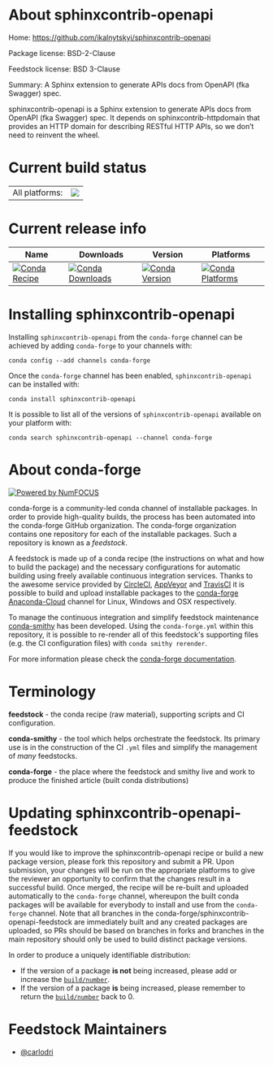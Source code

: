 About sphinxcontrib-openapi
===========================

Home: https://github.com/ikalnytskyi/sphinxcontrib-openapi

Package license: BSD-2-Clause

Feedstock license: BSD 3-Clause

Summary: A Sphinx extension to generate APIs docs from OpenAPI (fka Swagger) spec.

sphinxcontrib-openapi is a Sphinx extension to generate APIs docs from
OpenAPI (fka Swagger) spec. It depends on sphinxcontrib-httpdomain that
provides an HTTP domain for describing RESTful HTTP APIs, so we don’t need
to reinvent the wheel.


Current build status
====================


<table><tr><td>All platforms:</td>
    <td>
      <a href="https://dev.azure.com/conda-forge/feedstock-builds/_build/latest?definitionId=3571&branchName=master">
        <img src="https://dev.azure.com/conda-forge/feedstock-builds/_apis/build/status/sphinxcontrib-openapi-feedstock?branchName=master">
      </a>
    </td>
  </tr>
</table>

Current release info
====================

| Name | Downloads | Version | Platforms |
| --- | --- | --- | --- |
| [![Conda Recipe](https://img.shields.io/badge/recipe-sphinxcontrib--openapi-green.svg)](https://anaconda.org/conda-forge/sphinxcontrib-openapi) | [![Conda Downloads](https://img.shields.io/conda/dn/conda-forge/sphinxcontrib-openapi.svg)](https://anaconda.org/conda-forge/sphinxcontrib-openapi) | [![Conda Version](https://img.shields.io/conda/vn/conda-forge/sphinxcontrib-openapi.svg)](https://anaconda.org/conda-forge/sphinxcontrib-openapi) | [![Conda Platforms](https://img.shields.io/conda/pn/conda-forge/sphinxcontrib-openapi.svg)](https://anaconda.org/conda-forge/sphinxcontrib-openapi) |

Installing sphinxcontrib-openapi
================================

Installing `sphinxcontrib-openapi` from the `conda-forge` channel can be achieved by adding `conda-forge` to your channels with:

```
conda config --add channels conda-forge
```

Once the `conda-forge` channel has been enabled, `sphinxcontrib-openapi` can be installed with:

```
conda install sphinxcontrib-openapi
```

It is possible to list all of the versions of `sphinxcontrib-openapi` available on your platform with:

```
conda search sphinxcontrib-openapi --channel conda-forge
```


About conda-forge
=================

[![Powered by NumFOCUS](https://img.shields.io/badge/powered%20by-NumFOCUS-orange.svg?style=flat&colorA=E1523D&colorB=007D8A)](http://numfocus.org)

conda-forge is a community-led conda channel of installable packages.
In order to provide high-quality builds, the process has been automated into the
conda-forge GitHub organization. The conda-forge organization contains one repository
for each of the installable packages. Such a repository is known as a *feedstock*.

A feedstock is made up of a conda recipe (the instructions on what and how to build
the package) and the necessary configurations for automatic building using freely
available continuous integration services. Thanks to the awesome service provided by
[CircleCI](https://circleci.com/), [AppVeyor](https://www.appveyor.com/)
and [TravisCI](https://travis-ci.org/) it is possible to build and upload installable
packages to the [conda-forge](https://anaconda.org/conda-forge)
[Anaconda-Cloud](https://anaconda.org/) channel for Linux, Windows and OSX respectively.

To manage the continuous integration and simplify feedstock maintenance
[conda-smithy](https://github.com/conda-forge/conda-smithy) has been developed.
Using the ``conda-forge.yml`` within this repository, it is possible to re-render all of
this feedstock's supporting files (e.g. the CI configuration files) with ``conda smithy rerender``.

For more information please check the [conda-forge documentation](https://conda-forge.org/docs/).

Terminology
===========

**feedstock** - the conda recipe (raw material), supporting scripts and CI configuration.

**conda-smithy** - the tool which helps orchestrate the feedstock.
                   Its primary use is in the construction of the CI ``.yml`` files
                   and simplify the management of *many* feedstocks.

**conda-forge** - the place where the feedstock and smithy live and work to
                  produce the finished article (built conda distributions)


Updating sphinxcontrib-openapi-feedstock
========================================

If you would like to improve the sphinxcontrib-openapi recipe or build a new
package version, please fork this repository and submit a PR. Upon submission,
your changes will be run on the appropriate platforms to give the reviewer an
opportunity to confirm that the changes result in a successful build. Once
merged, the recipe will be re-built and uploaded automatically to the
`conda-forge` channel, whereupon the built conda packages will be available for
everybody to install and use from the `conda-forge` channel.
Note that all branches in the conda-forge/sphinxcontrib-openapi-feedstock are
immediately built and any created packages are uploaded, so PRs should be based
on branches in forks and branches in the main repository should only be used to
build distinct package versions.

In order to produce a uniquely identifiable distribution:
 * If the version of a package **is not** being increased, please add or increase
   the [``build/number``](https://conda.io/docs/user-guide/tasks/build-packages/define-metadata.html#build-number-and-string).
 * If the version of a package **is** being increased, please remember to return
   the [``build/number``](https://conda.io/docs/user-guide/tasks/build-packages/define-metadata.html#build-number-and-string)
   back to 0.

Feedstock Maintainers
=====================

* [@carlodri](https://github.com/carlodri/)

